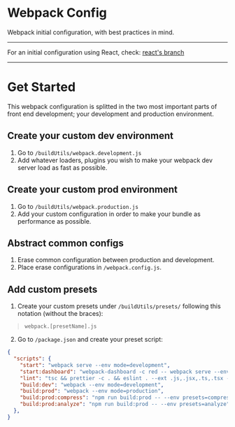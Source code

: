 # Webpack Config

Webpack initial configuration, with best practices in mind.

---

For an initial configuration using React, check: [react's branch](https://github.com/andreslemusm/webpack-config/tree/react)

---

# Get Started

This webpack configuration is splitted in the two most important parts of front end development; your development and production environment.

## Create your custom dev environment

1.  Go to `/buildUtils/webpack.development.js`
2.  Add whatever loaders, plugins you wish to make your webpack dev server load as fast as possible.

## Create your custom prod environment

1.  Go to `/buildUtils/webpack.production.js`
2.  Add your custom configuration in order to make your bundle as performance as possible.

## Abstract common configs

1.  Erase common configuration between production and development.
2.  Place erase configurations in `/webpack.config.js`.

## Add custom presets

1.  Create your custom presets under `/buildUtils/presets/` following this notation (without the braces):

> `webpack.[presetName].js`

2. Go to `/package.json` and create your preset script:

```json
{
  "scripts": {
    "start": "webpack serve --env mode=development",
    "start:dashboard": "webpack-dashboard -c red -- webpack serve --env mode=development --env presets=dashboard",
    "lint": "tsc && prettier -c . && eslint . --ext .js,.jsx,.ts,.tsx -f codeframe",
    "build:dev": "webpack --env mode=development",
    "build:prod": "webpack --env mode=production",
    "build:prod:compress": "npm run build:prod -- --env presets=compress",
    "build:prod:analyze": "npm run build:prod -- --env presets=analyze"
  },
}
```
